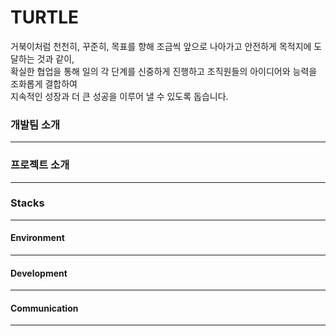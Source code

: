 <h1>TURTLE</h1>
거북이처럼 천천히, 꾸준히, 목표를 향해 조금씩 앞으로 나아가고 안전하게 목적지에 도달하는 것과 같이,<br>
확실한 협업을 통해 일의 각 단계를 신중하게 진행하고 조직원들의 아이디어와 능력을 조화롭게 결합하여<br>
지속적인 성장과 더 큰 성공을 이루어 낼 수 있도록 돕습니다.

<br>
<h3>개발팀 소개</h3>
<hr>
<h3>프로젝트 소개</h3>
<hr>
<h3>Stacks</h3>
<hr>
<h4>Environment</h4>
<hr>
<h4>Development</h4>
<hr>
<h4>Communication</h4>
<hr>
